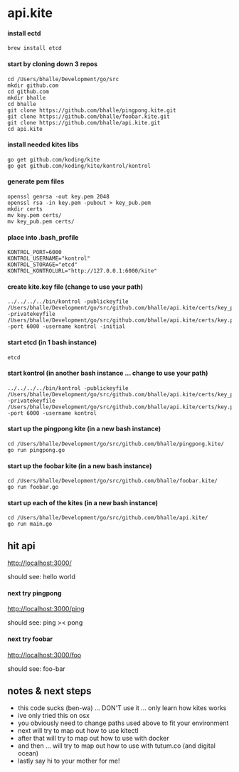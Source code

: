# api.kite

#### install ectd
```
brew install etcd
```

#### start by cloning down 3 repos
```
cd /Users/bhalle/Development/go/src
mkdir github.com
cd github.com
mkdir bhalle
cd bhalle
git clone https://github.com/bhalle/pingpong.kite.git
git clone https://github.com/bhalle/foobar.kite.git
git clone https://github.com/bhalle/api.kite.git
cd api.kite
```

#### install needed kites libs
```
go get github.com/koding/kite
go get github.com/koding/kite/kontrol/kontrol
```

#### generate pem files
```
openssl genrsa -out key.pem 2048
openssl rsa -in key.pem -pubout > key_pub.pem
mkdir certs
mv key.pem certs/
mv key_pub.pem certs/
```

#### place into .bash_profile
```
KONTROL_PORT=6000
KONTROL_USERNAME="kontrol"
KONTROL_STORAGE="etcd"
KONTROL_KONTROLURL="http://127.0.0.1:6000/kite"
```

#### create kite.key file (change to use your path)
```
../../../../bin/kontrol -publickeyfile /Users/bhalle/Development/go/src/github.com/bhalle/api.kite/certs/key_pub.pem -privatekeyfile /Users/bhalle/Development/go/src/github.com/bhalle/api.kite/certs/key.pem -port 6000 -username kontrol -initial
```

#### start etcd (in 1 bash instance)
```
etcd
```


#### start kontrol (in another bash instance ... change to use your path)
```
../../../../bin/kontrol -publickeyfile /Users/bhalle/Development/go/src/github.com/bhalle/api.kite/certs/key_pub.pem -privatekeyfile /Users/bhalle/Development/go/src/github.com/bhalle/api.kite/certs/key.pem -port 6000 -username kontrol
```

#### start up the pingpong kite (in a new bash instance)
```
cd /Users/bhalle/Development/go/src/github.com/bhalle/pingpong.kite/
go run pingpong.go
```

#### start up the foobar kite (in a new bash instance)
```
cd /Users/bhalle/Development/go/src/github.com/bhalle/foobar.kite/
go run foobar.go
```

#### start up each of the kites (in a new bash instance)
```
cd /Users/bhalle/Development/go/src/github.com/bhalle/api.kite/
go run main.go
```

## hit api
[http://localhost:3000/](http://localhost:3000/)

should see: hello world

#### next try pingpong
[http://localhost:3000/ping](http://localhost:3000/ping)

should see: ping >< pong

#### next try foobar
[http://localhost:3000/foo](http://localhost:3000/foo)

should see: foo-bar

## notes & next steps
* this code sucks (ben-wa) ... DON'T use it ... only learn how kites works
* ive only tried this on osx
* you obviously need to change paths used above to fit your environment
* next will try to map out how to use kitectl
* after that will try to map out how to use with docker
* and then ... will try to map out how to use with tutum.co (and digital ocean)
* lastly say hi to your mother for me!
